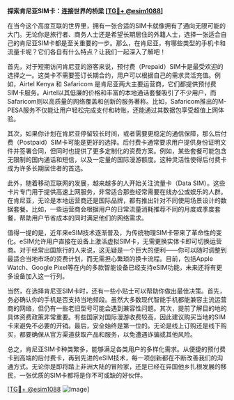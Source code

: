 **探索肯尼亚SIM卡：连接世界的桥梁 [[TG💪+ @esim1088](https://t.me/s/esim1088)]**

在当今这个高度互联的世界里，拥有一张合适的SIM卡就像拥有了通向无限可能的大门。无论你是旅行者、商务人士还是希望长期居住的外籍人士，选择一张适合自己的肯尼亚SIM卡都是至关重要的一步。那么，在肯尼亚，有哪些类型的手机卡和流量卡呢？它们各自有什么特点？让我们一起深入了解吧！

首先，对于短期访问肯尼亚的游客来说，预付费（Prepaid）SIM卡是最受欢迎的选择之一。这类卡不需要签订长期合约，用户可以根据自己的需求灵活充值。例如，Airtel Kenya 和 Safaricom 是肯尼亚两大主要运营商，它们都提供预付费SIM卡服务。Airtel以其低廉的价格和丰富的本地通话套餐吸引了不少用户，而Safaricom则以高质量的网络覆盖和创新的服务著称。比如，Safaricom推出的M-PESA服务不仅能让用户轻松完成支付和转账，还能通过其数据包享受超值上网体验。

其次，如果你计划在肯尼亚停留较长时间，或者需要更稳定的通信保障，那么后付费（Postpaid）SIM卡可能是更好的选择。后付费卡通常要求用户提供身份证明文件并签署合同，但同时也提供了更多定制化的资费方案。例如，某些套餐可能包含无限制的国内通话和短信，以及一定量的国际漫游额度。这种灵活性使得后付费卡成为许多长期居住者的首选。

此外，随着移动互联网的发展，越来越多的人开始关注流量卡（Data SIM）。这些卡片专门用于提供高速上网服务，非常适合那些经常需要在线办公或娱乐的人群。在肯尼亚，无论是本地运营商还是国际品牌，都有推出针对不同使用场景设计的数据套餐。比如，一些运营商会根据用户的日常流量消耗推荐不同的月度或季度套餐，帮助用户节省成本的同时满足他们的网络需求。

值得一提的是，近年来eSIM技术逐渐普及，为传统物理SIM卡带来了革命性的变化。eSIM允许用户直接在设备上激活虚拟SIM卡，无需更换实体卡即可切换运营商。对于经常出国旅行的人来说，这无疑是一个巨大的便利——你可以随时调整到最适合当地市场的资费计划，而无需担心繁琐的换卡流程。目前，包括Apple Watch、Google Pixel等在内的多款智能设备已经支持eSIM功能，未来还将有更多设备加入这一行列。

当然，在选择肯尼亚SIM卡时，还有一些小贴士可以帮助你做出最佳决策。首先，务必确认你的手机是否支持当地频段。虽然大多数现代智能手机都能兼容主流运营商的网络，但仍有一些老旧型号可能会遇到兼容性问题。其次，提前了解目的地的具体资费政策非常重要。有些国家对国际漫游收费较高，因此建议购买当地的SIM卡来避免不必要的开销。最后，安全始终是第一位的。无论是线上订购还是线下购买，都要确保从官方渠道获取产品和服务，以免遭遇诈骗或其他风险。

总之，肯尼亚SIM卡种类繁多，能够满足各类用户的多样化需求。从便捷的预付费卡到高端的后付费卡，再到先进的eSIM技术，每一项创新都在不断改善我们的沟通方式。无论你是即将踏上非洲大陆的冒险家，还是已经在异国他乡扎根发展的移民，一张优质的SIM卡都将是你不可或缺的好伙伴。

[[TG💪+ @esim1088](https://t.me/s/esim1088) ![Image](https://i.postimg.cc/4NQfJmqS/Snipaste-2025-05-13-00-14-12.png)]
